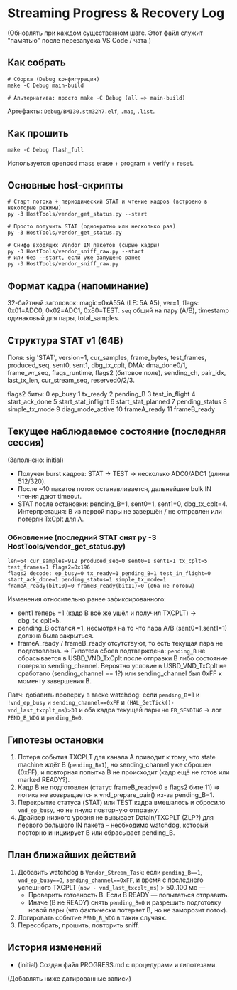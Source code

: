 # Streaming Progress & Recovery Log

(Обновлять при каждом существенном шаге. Этот файл служит "памятью" после перезапуска VS Code / чата.)

## Как собрать
```
# Сборка (Debug конфигурация)
make -C Debug main-build

# Альтернатива: просто make -C Debug (all => main-build)
```

Артефакты: `Debug/BMI30.stm32h7.elf`, `.map`, `.list`.

## Как прошить
```
make -C Debug flash_full
```
Используется openocd mass erase + program + verify + reset.

## Основные host-скрипты
```
# Старт потока + периодический STAT и чтение кадров (встроено в некоторые режимы)
py -3 HostTools/vendor_get_status.py --start

# Просто получить STAT (однократно или несколько раз)
py -3 HostTools/vendor_get_status.py

# Снифф входящих Vendor IN пакетов (сырые кадры)
py -3 HostTools/vendor_sniff_raw.py --start
# или без --start, если уже запущено ранее
py -3 HostTools/vendor_sniff_raw.py
```

## Формат кадра (напоминание)
32-байтный заголовок: magic=0xA55A (LE: 5A A5), ver=1, flags: 0x01=ADC0, 0x02=ADC1, 0x80=TEST.
`seq` общий на пару (A/B), timestamp одинаковый для пары, total_samples.

## Структура STAT v1 (64B)
Поля: sig 'STAT', version=1, cur_samples, frame_bytes, test_frames, produced_seq, sent0, sent1, dbg_tx_cplt,
DMA: dma_done0/1, frame_wr_seq, flags_runtime, flags2 (битовое поле), sending_ch, pair_idx, last_tx_len, cur_stream_seq, reserved0/2/3.

flags2 биты:
0 ep_busy
1 tx_ready
2 pending_B
3 test_in_flight
4 start_ack_done
5 start_stat_inflight
6 start_stat_planned
7 pending_status
8 simple_tx_mode
9 diag_mode_active
10 frameA_ready
11 frameB_ready

## Текущее наблюдаемое состояние (последняя сессия)
(Заполнено: initial)
- Получен burst кадров: STAT -> TEST -> несколько ADC0/ADC1 (длины 512/320).
- После ~10 пакетов поток останавливается, дальнейшие bulk IN чтения дают timeout.
- STAT после остановки: pending_B=1, sent0=1, sent1=0, dbg_tx_cplt=4.
  Интерпретация: B из первой пары не завершён / не отправлен или потерян TxCplt для A.

### Обновление (последний STAT снят py -3 HostTools/vendor_get_status.py)
```
len=64 cur_samples=912 produced_seq=0 sent0=1 sent1=1 tx_cplt=5 test_frames=1 flags2=0x196
flags2 decode: ep_busy=0 tx_ready=1 pending_B=1 test_in_flight=0 start_ack_done=1 pending_status=1 simple_tx_mode=1
frameA_ready(bit10)=0 frameB_ready(bit11)=0 (оба не готовы)
```
Изменения относительно ранее зафиксированного:
- sent1 теперь =1 (кадр B всё же ушёл и получил TXCPLT) -> dbg_tx_cplt=5.
- pending_B остался =1, несмотря на то что пара A/B (sent0=1,sent1=1) должна была закрыться.
- frameA_ready / frameB_ready отсутствуют, то есть текущая пара не подготовлена.
=> Гипотеза сбоев подтверждена: `pending_B` не сбрасывается в USBD_VND_TxCplt после отправки B либо состояние потеряло sending_channel.
Вероятно условие в USBD_VND_TxCplt не сработало (sending_channel == 1?) или sending_channel был 0xFF к моменту завершения B.

Патч: добавить проверку в таске watchdog: если `pending_B`=1 и `!vnd_ep_busy` и `sending_channel==0xFF` и `(HAL_GetTick()-vnd_last_txcplt_ms)>30` и оба кадра текущей пары не `FB_SENDING` -> лог `PEND_B_WDG` и `pending_B=0`.


## Гипотезы остановки
1. Потеря события TXCPLT для канала A приводит к тому, что state machine ждёт B (`pending_B=1`), но sending_channel уже сброшен (0xFF), и повторная попытка B не происходит (кадр ещё не готов или marked READY?).
2. Кадр B не подготовлен (статус frameB_ready=0 в flags2 бите 11) => логика не возвращается к vnd_prepare_pair() из-за pending_B=1.
3. Перекрытие статуса (STAT) или TEST кадра вмешалось и сбросило `vnd_ep_busy`, но не пнуло повторную отправку.
4. Драйвер низкого уровня не вызывает DataIn/TXCPLT (ZLP?) для первого большого IN пакета – необходимо watchdog, который повторно инициирует B или сбрасывает pending_B.

## План ближайших действий
1. Добавить watchdog в `Vendor_Stream_Task`: если `pending_B==1`, `vnd_ep_busy==0`, `sending_channel==0xFF`, и время с последнего успешного TXCPLT (`now - vnd_last_txcplt_ms`) > 50..100 мс —
   - Проверить готовность B. Если B READY — попытаться отправить.
   - Иначе (B не READY) снять `pending_B=0` и разрешить подготовку новой пары (что фактически потеряет B, но не заморозит поток).
2. Логировать событие `PEND_B_WDG` в таких случаях.
3. Пересобрать, прошить, повторить sniff.

## История изменений
- (initial) Создан файл PROGRESS.md с процедурами и гипотезами.

(Добавлять ниже датированные записи)

